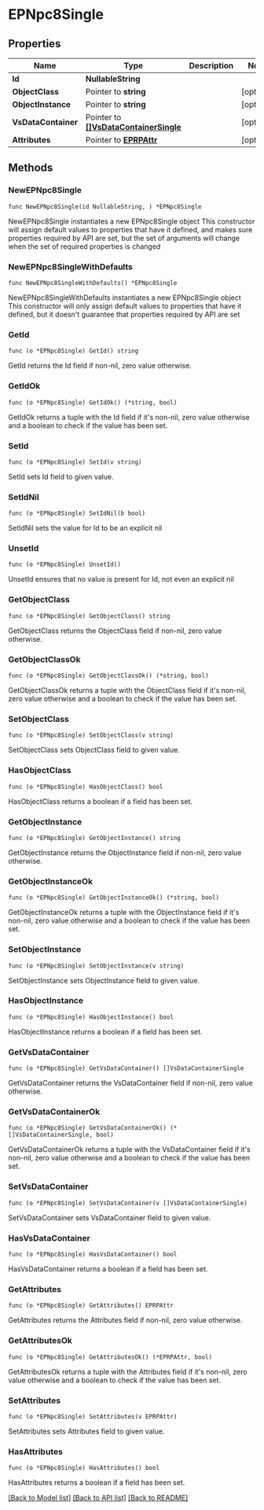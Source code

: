 # EPNpc8Single

## Properties

Name | Type | Description | Notes
------------ | ------------- | ------------- | -------------
**Id** | **NullableString** |  | 
**ObjectClass** | Pointer to **string** |  | [optional] 
**ObjectInstance** | Pointer to **string** |  | [optional] 
**VsDataContainer** | Pointer to [**[]VsDataContainerSingle**](VsDataContainerSingle.md) |  | [optional] 
**Attributes** | Pointer to [**EPRPAttr**](EP_RP-Attr.md) |  | [optional] 

## Methods

### NewEPNpc8Single

`func NewEPNpc8Single(id NullableString, ) *EPNpc8Single`

NewEPNpc8Single instantiates a new EPNpc8Single object
This constructor will assign default values to properties that have it defined,
and makes sure properties required by API are set, but the set of arguments
will change when the set of required properties is changed

### NewEPNpc8SingleWithDefaults

`func NewEPNpc8SingleWithDefaults() *EPNpc8Single`

NewEPNpc8SingleWithDefaults instantiates a new EPNpc8Single object
This constructor will only assign default values to properties that have it defined,
but it doesn't guarantee that properties required by API are set

### GetId

`func (o *EPNpc8Single) GetId() string`

GetId returns the Id field if non-nil, zero value otherwise.

### GetIdOk

`func (o *EPNpc8Single) GetIdOk() (*string, bool)`

GetIdOk returns a tuple with the Id field if it's non-nil, zero value otherwise
and a boolean to check if the value has been set.

### SetId

`func (o *EPNpc8Single) SetId(v string)`

SetId sets Id field to given value.


### SetIdNil

`func (o *EPNpc8Single) SetIdNil(b bool)`

 SetIdNil sets the value for Id to be an explicit nil

### UnsetId
`func (o *EPNpc8Single) UnsetId()`

UnsetId ensures that no value is present for Id, not even an explicit nil
### GetObjectClass

`func (o *EPNpc8Single) GetObjectClass() string`

GetObjectClass returns the ObjectClass field if non-nil, zero value otherwise.

### GetObjectClassOk

`func (o *EPNpc8Single) GetObjectClassOk() (*string, bool)`

GetObjectClassOk returns a tuple with the ObjectClass field if it's non-nil, zero value otherwise
and a boolean to check if the value has been set.

### SetObjectClass

`func (o *EPNpc8Single) SetObjectClass(v string)`

SetObjectClass sets ObjectClass field to given value.

### HasObjectClass

`func (o *EPNpc8Single) HasObjectClass() bool`

HasObjectClass returns a boolean if a field has been set.

### GetObjectInstance

`func (o *EPNpc8Single) GetObjectInstance() string`

GetObjectInstance returns the ObjectInstance field if non-nil, zero value otherwise.

### GetObjectInstanceOk

`func (o *EPNpc8Single) GetObjectInstanceOk() (*string, bool)`

GetObjectInstanceOk returns a tuple with the ObjectInstance field if it's non-nil, zero value otherwise
and a boolean to check if the value has been set.

### SetObjectInstance

`func (o *EPNpc8Single) SetObjectInstance(v string)`

SetObjectInstance sets ObjectInstance field to given value.

### HasObjectInstance

`func (o *EPNpc8Single) HasObjectInstance() bool`

HasObjectInstance returns a boolean if a field has been set.

### GetVsDataContainer

`func (o *EPNpc8Single) GetVsDataContainer() []VsDataContainerSingle`

GetVsDataContainer returns the VsDataContainer field if non-nil, zero value otherwise.

### GetVsDataContainerOk

`func (o *EPNpc8Single) GetVsDataContainerOk() (*[]VsDataContainerSingle, bool)`

GetVsDataContainerOk returns a tuple with the VsDataContainer field if it's non-nil, zero value otherwise
and a boolean to check if the value has been set.

### SetVsDataContainer

`func (o *EPNpc8Single) SetVsDataContainer(v []VsDataContainerSingle)`

SetVsDataContainer sets VsDataContainer field to given value.

### HasVsDataContainer

`func (o *EPNpc8Single) HasVsDataContainer() bool`

HasVsDataContainer returns a boolean if a field has been set.

### GetAttributes

`func (o *EPNpc8Single) GetAttributes() EPRPAttr`

GetAttributes returns the Attributes field if non-nil, zero value otherwise.

### GetAttributesOk

`func (o *EPNpc8Single) GetAttributesOk() (*EPRPAttr, bool)`

GetAttributesOk returns a tuple with the Attributes field if it's non-nil, zero value otherwise
and a boolean to check if the value has been set.

### SetAttributes

`func (o *EPNpc8Single) SetAttributes(v EPRPAttr)`

SetAttributes sets Attributes field to given value.

### HasAttributes

`func (o *EPNpc8Single) HasAttributes() bool`

HasAttributes returns a boolean if a field has been set.


[[Back to Model list]](../README.md#documentation-for-models) [[Back to API list]](../README.md#documentation-for-api-endpoints) [[Back to README]](../README.md)


